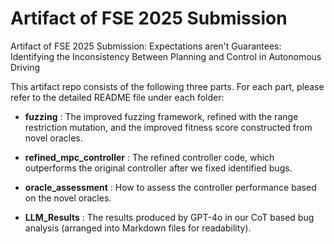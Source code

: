# Artifact of FSE 2025 Submission

Artifact of FSE 2025 Submission: Expectations aren't Guarantees: Identifying the Inconsistency Between Planning and Control in Autonomous Driving

This artifact repo consists of the following three parts. For each part, please refer to the detailed README file under each folder:

 - **fuzzing** : The improved fuzzing framework, refined with the range restriction mutation, and the improved fitness score constructed from novel oracles.

 - **refined_mpc_controller** : The refined controller code, which outperforms the original controller after we fixed identified bugs.

 - **oracle_assessment** : How to assess the controller performance based on the novel oracles.

 - **LLM_Results** : The results produced by GPT-4o in our CoT based bug analysis (arranged into Markdown files for readability).
